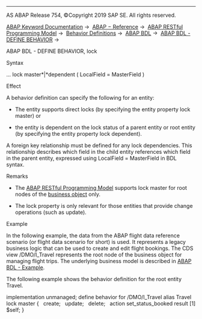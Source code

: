   

* * *

AS ABAP Release 754, ©Copyright 2019 SAP SE. All rights reserved.

[ABAP Keyword Documentation](javascript:call_link\('abenabap.htm'\)) →  [ABAP − Reference](javascript:call_link\('abenabap_reference.htm'\)) →  [ABAP RESTful Programming Model](javascript:call_link\('abenrestful_abap_programming.htm'\)) →  [Behavior Definitions](javascript:call_link\('abenabap_behavior_definitions.htm'\)) →  [ABAP BDL](javascript:call_link\('abenabap_bdl.htm'\)) →  [ABAP BDL - DEFINE BEHAVIOR](javascript:call_link\('abenbdl_define_behavior.htm'\)) → 

ABAP BDL - DEFINE BEHAVIOR, lock

Syntax

... lock master*|*dependent ( LocalField = MasterField )

Effect

A behavior definition can specify the following for an entity:

-   The entity supports direct locks (by specifying the entity property lock master)
    or

-   the entity is dependent on the lock status of a parent entity or root entity (by specifying the entity property lock dependent).

A foreign key relationship must be defined for any lock dependencies. This relationship describes which field in the child entity references which field in the parent entity, expressed using LocalField = MasterField in BDL syntax.

Remarks

-   The [ABAP RESTful Programming Model](javascript:call_link\('abenr_a_p_glosry.htm'\) "Glossary Entry") supports lock master for root nodes of the [business object](javascript:call_link\('abenbusiness_object_glosry.htm'\) "Glossary Entry") only.

-   The lock property is only relevant for those entities that provide change operations (such as update).

Example

In the following example, the data from the ABAP flight data reference scenario (or flight data scenario for short) is used. It represents a legacy business logic that can be used to create and edit flight bookings. The CDS view /DMO/I\_Travel represents the root node of the business object for managing flight trips. The underlying business model is described in [ABAP BDL - Example](javascript:call_link\('abenbdl_example.htm'\)).

The following example shows the behavior definition for the root entity Travel.

implementation unmanaged;
define behavior for /DMO/I\_Travel alias Travel
lock master
{
  create;
  update;
  delete;
  action set\_status\_booked result \[1\] $self;
}